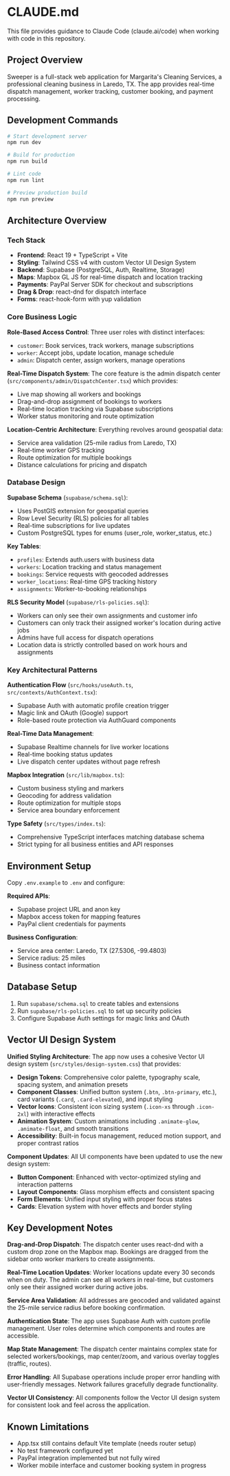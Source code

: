 # CLAUDE.md

This file provides guidance to Claude Code (claude.ai/code) when working with code in this repository.

## Project Overview

Sweeper is a full-stack web application for Margarita's Cleaning Services, a professional cleaning business in Laredo, TX. The app provides real-time dispatch management, worker tracking, customer booking, and payment processing.

## Development Commands

```bash
# Start development server
npm run dev

# Build for production
npm run build

# Lint code
npm run lint

# Preview production build
npm run preview
```

## Architecture Overview

### Tech Stack
- **Frontend**: React 19 + TypeScript + Vite
- **Styling**: Tailwind CSS v4 with custom Vector UI Design System
- **Backend**: Supabase (PostgreSQL, Auth, Realtime, Storage)
- **Maps**: Mapbox GL JS for real-time dispatch and location tracking
- **Payments**: PayPal Server SDK for checkout and subscriptions
- **Drag & Drop**: react-dnd for dispatch interface
- **Forms**: react-hook-form with yup validation

### Core Business Logic

**Role-Based Access Control**: Three user roles with distinct interfaces:
- `customer`: Book services, track workers, manage subscriptions
- `worker`: Accept jobs, update location, manage schedule
- `admin`: Dispatch center, assign workers, manage operations

**Real-Time Dispatch System**: The core feature is the admin dispatch center (`src/components/admin/DispatchCenter.tsx`) which provides:
- Live map showing all workers and bookings
- Drag-and-drop assignment of bookings to workers
- Real-time location tracking via Supabase subscriptions
- Worker status monitoring and route optimization

**Location-Centric Architecture**: Everything revolves around geospatial data:
- Service area validation (25-mile radius from Laredo, TX)
- Real-time worker GPS tracking
- Route optimization for multiple bookings
- Distance calculations for pricing and dispatch

### Database Design

**Supabase Schema** (`supabase/schema.sql`):
- Uses PostGIS extension for geospatial queries
- Row Level Security (RLS) policies for all tables
- Real-time subscriptions for live updates
- Custom PostgreSQL types for enums (user_role, worker_status, etc.)

**Key Tables**:
- `profiles`: Extends auth.users with business data
- `workers`: Location tracking and status management
- `bookings`: Service requests with geocoded addresses
- `worker_locations`: Real-time GPS tracking history
- `assignments`: Worker-to-booking relationships

**RLS Security Model** (`supabase/rls-policies.sql`):
- Workers can only see their own assignments and customer info
- Customers can only track their assigned worker's location during active jobs
- Admins have full access for dispatch operations
- Location data is strictly controlled based on work hours and assignments

### Key Architectural Patterns

**Authentication Flow** (`src/hooks/useAuth.ts`, `src/contexts/AuthContext.tsx`):
- Supabase Auth with automatic profile creation trigger
- Magic link and OAuth (Google) support
- Role-based route protection via AuthGuard components

**Real-Time Data Management**:
- Supabase Realtime channels for live worker locations
- Real-time booking status updates
- Live dispatch center updates without page refresh

**Mapbox Integration** (`src/lib/mapbox.ts`):
- Custom business styling and markers
- Geocoding for address validation
- Route optimization for multiple stops
- Service area boundary enforcement

**Type Safety** (`src/types/index.ts`):
- Comprehensive TypeScript interfaces matching database schema
- Strict typing for all business entities and API responses

## Environment Setup

Copy `.env.example` to `.env` and configure:

**Required APIs**:
- Supabase project URL and anon key
- Mapbox access token for mapping features
- PayPal client credentials for payments

**Business Configuration**:
- Service area center: Laredo, TX (27.5306, -99.4803)
- Service radius: 25 miles
- Business contact information

## Database Setup

1. Run `supabase/schema.sql` to create tables and extensions
2. Run `supabase/rls-policies.sql` to set up security policies
3. Configure Supabase Auth settings for magic links and OAuth

## Vector UI Design System

**Unified Styling Architecture**: The app now uses a cohesive Vector UI design system (`src/styles/design-system.css`) that provides:
- **Design Tokens**: Comprehensive color palette, typography scale, spacing system, and animation presets
- **Component Classes**: Unified button system (`.btn`, `.btn-primary`, etc.), card variants (`.card`, `.card-elevated`), and input styling
- **Vector Icons**: Consistent icon sizing system (`.icon-xs` through `.icon-2xl`) with interactive effects
- **Animation System**: Custom animations including `.animate-glow`, `.animate-float`, and smooth transitions
- **Accessibility**: Built-in focus management, reduced motion support, and proper contrast ratios

**Component Updates**: All UI components have been updated to use the new design system:
- **Button Component**: Enhanced with vector-optimized styling and interaction patterns
- **Layout Components**: Glass morphism effects and consistent spacing
- **Form Elements**: Unified input styling with proper focus states
- **Cards**: Elevation system with hover effects and border styling

## Key Development Notes

**Drag-and-Drop Dispatch**: The dispatch center uses react-dnd with a custom drop zone on the Mapbox map. Bookings are dragged from the sidebar onto worker markers to create assignments.

**Real-Time Location Updates**: Worker locations update every 30 seconds when on duty. The admin can see all workers in real-time, but customers only see their assigned worker during active jobs.

**Service Area Validation**: All addresses are geocoded and validated against the 25-mile service radius before booking confirmation.

**Authentication State**: The app uses Supabase Auth with custom profile management. User roles determine which components and routes are accessible.

**Map State Management**: The dispatch center maintains complex state for selected workers/bookings, map center/zoom, and various overlay toggles (traffic, routes).

**Error Handling**: All Supabase operations include proper error handling with user-friendly messages. Network failures gracefully degrade functionality.

**Vector UI Consistency**: All components follow the Vector UI design system for consistent look and feel across the application.

## Known Limitations

- App.tsx still contains default Vite template (needs router setup)
- No test framework configured yet
- PayPal integration implemented but not fully wired
- Worker mobile interface and customer booking system in progress